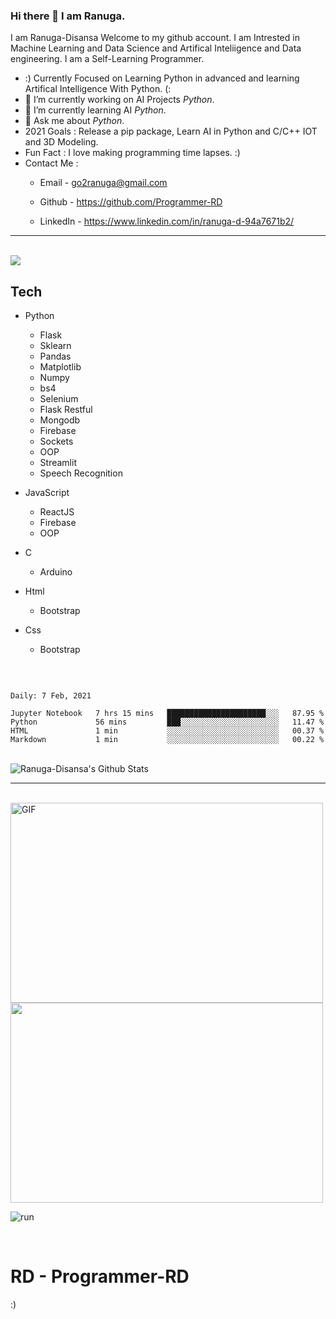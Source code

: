 ### Hi there 👋 I am Ranuga.
I am Ranuga-Disansa Welcome to my github account.
I am Intrested in Machine Learning and Data Science and Artifical Inteliigence and Data engineering.
I am a Self-Learning Programmer.
- :) Currently Focused on Learning Python in advanced and learning Artifical Intelligence With Python. (:
- 🔭 I’m currently working on AI Projects *Python*.
- 🌱 I’m currently learning AI *Python*.
- 💬 Ask me about *Python*.
- 2021 Goals : Release a pip package, Learn AI in Python and C/C++ IOT and 3D Modeling.
- Fun Fact : I love making programming time lapses. :)
- Contact Me :
  - Email - go2ranuga@gmail.com
  
  - Github - https://github.com/Programmer-RD
  
  - LinkedIn -  https://www.linkedin.com/in/ranuga-d-94a7671b2/
  
--------------------------------------------------------------------------------------------------------------------------------------------------------------------
<br>

<img align="center" src="https://github-readme-stats.vercel.app/api/top-langs/?username=Programmer-RD" />

<br>

## Tech

- Python
  - Flask
  - Sklearn
  - Pandas
  - Matplotlib
  - Numpy
  - bs4
  - Selenium
  - Flask Restful
  - Mongodb
  - Firebase
  - Sockets
  - OOP
  - Streamlit
  - Speech Recognition

- JavaScript
  - ReactJS
  - Firebase
  - OOP
  
- C
  - Arduino

- Html
  - Bootstrap

- Css
  - Bootstrap

<br>

<!--START_SECTION:waka-->
```text

Daily: 7 Feb, 2021

Jupyter Notebook   7 hrs 15 mins   ██████████████████████░░░   87.95 % 
Python             56 mins         ███░░░░░░░░░░░░░░░░░░░░░░   11.47 % 
HTML               1 min           ░░░░░░░░░░░░░░░░░░░░░░░░░   00.37 % 
Markdown           1 min           ░░░░░░░░░░░░░░░░░░░░░░░░░   00.22 % 
```

<!--END_SECTION:waka-->

<br>

<img align="center" src="https://github-readme-stats.vercel.app/api?username=Programmer-RD&show_icons=true&hide_border=true" alt="Ranuga-Disansa's Github Stats">

<br>

--------------------------------------------------------------------------------------------------------------------------------------------------------------------

<br>

<img align="center" alt="GIF" src="https://github.com/abhisheknaiidu/abhisheknaiidu/blob/master/code.gif?raw=true" width="500" height="320" />

<img align="center" src="https://media.tenor.com/images/4706603d96f302497a3174eb49a766e7/tenor.gif" width="500" height="320">

![run](https://media0.giphy.com/media/WfwzZpfH8Ejra/giphy.gif)

<br>

# RD - Programmer-RD

:)
